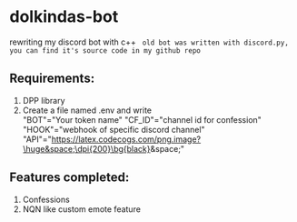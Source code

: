 # dolkindas-bot
rewriting my discord bot with c++
``` old bot was written with discord.py, you can find it's source code in my github repo```

## Requirements:
1. DPP library
2. Create a file named .env and write \
   "BOT"="Your token name"
   "CF_ID"="channel id for confession" \
   "HOOK"="webhook of specific discord channel" \
   "API"="https://latex.codecogs.com/png.image?\huge&space;\dpi{200}\bg{black}&space;" 

## Features completed:
1. Confessions
2. NQN like custom emote feature